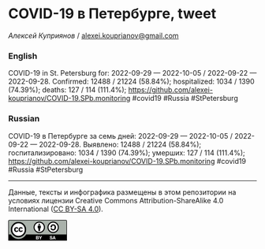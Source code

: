 COVID-19 в Петербурге, tweet
============================

*Алексей Куприянов* /
<a href="mailto:alexei.kouprianov@gmail.com" class="email">alexei.kouprianov@gmail.com</a>

### English

COVID-19 in St. Petersburg for: 2022-09-29 — 2022-10-05 / 2022-09-22 —
2022-09-28. Сonfirmed: 12488 / 21224 (58.84%); hospitalized: 1034 / 1390
(74.39%); deaths: 127 / 114 (111.4%);
<a href="https://github.com/alexei-kouprianov/COVID-19.SPb.monitoring" class="uri">https://github.com/alexei-kouprianov/COVID-19.SPb.monitoring</a>
\#covid19 \#Russia \#StPetersburg

### Russian

COVID-19 в Петербурге за семь дней: 2022-09-29 — 2022-10-05 / 2022-09-22
— 2022-09-28. Выявлено: 12488 / 21224 (58.84%); госпитализировано: 1034
/ 1390 (74.39%); умерших: 127 / 114 (111.4%);
<a href="https://github.com/alexei-kouprianov/COVID-19.SPb.monitoring" class="uri">https://github.com/alexei-kouprianov/COVID-19.SPb.monitoring</a>
\#covid19 \#Russia \#StPetersburg

------------------------------------------------------------------------

Данные, тексты и инфографика размещены в этом репозитории на условиях
лицензии Creative Commons Attribution-ShareAlike 4.0 International ([CC
BY-SA 4.0](https://creativecommons.org/licenses/by-sa/4.0/)).

![](../misc/CC-BY-SA-icon.png "CC-BY-SA")
